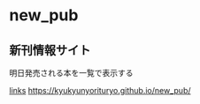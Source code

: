 # new_pub
 ## 新刊情報サイト
 明日発売される本を一覧で表示する
 
[links](https://kyukyunyorituryo.github.io/new_pub/)
https://kyukyunyorituryo.github.io/new_pub/

